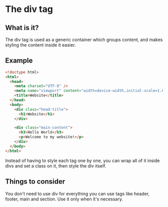 # The div tag

## What is it?

The div tag is used as a generic container which groups content, and makes styling the content inside it easier.

## Example

```html
<!doctype html>
<html>
  <head>
    <meta charset="UTF-8" />
    <meta name="viewport" content="width=device-width,initial-scale=1.0" />
    <title>Website</title>
  </head>
  <body>
    <div class="head-title">
      <h1>Website</h1>
    </div>

    <div class="main-content">
      <h3>Hello World</h3>
      <p>Welcome to my website!</p>
    </div>
  </body>
</html>
```

Instead of having to style each tag one by one, you can wrap all of it inside divs and set a class on it, then style the div itself.

## Things to consider

You don't need to use div for everything you can use tags like header, footer, main and section. Use it only when it's necessary.
